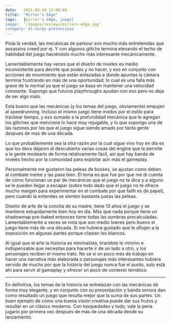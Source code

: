 ```yaml
---
date:   2021-08-18 12:00:00
title:  "Mirror's Edge"
tags:   [mirror's-edge, juego]
image:  '/images/reviews/mirrors-edge.jpg'
category: el-corgi-pretencioso
---
```

Piola la verdad, las mecánicas de parkour son mucho más entretenidas que assassins creed por ej. Y con algunos glitchs termina elevando el techo de habilidad del juego haciéndolo mucho más interesante mecánicamente.
 
Lamentablemente hay veces que el diseño de niveles es medio inconsistente para decirte que podes y no hacer, y eso en conjunto con acciones de movimiento que están enlazadas a donde apuntas la cámara termina frustrando en más de una oportunidad, lo cual es una falla más grave de lo normal ya que el juego se basa en mantener una velocidad constante. Supongo que futuros playthroughs ayudan con eso pero no deja de ser algo malo.
 
Está bueno que las mecánicas (y los temas del juego, obviamente) empujen al speedrunning. Incluso el mismo juego tiene modos por el estilo para trackear tiempo, y eso sumado a la profundidad mecánica que le agregan los glitches que mencione lo hace muy rejugable, y lo que supongo una de las razones por las que el juego sigue siendo amado por tanta gente despues de mas de una década.
 
Lo que probablemente sea la otra razón por la cual sigue vivo hoy en día es que los devs dejaron al descubierto varias cosas del engine que le permite a la gente modearlo de forma relativamente fácil, así que hay banda de niveles hecho por la comunidad para explotar aún más el gameplay.
 
Personalmente me gustaron las peleas de bosses, se ajustan como deben al combate melee y las pase bien. El tema es que fue por que me di cuenta de cómo funcionan un par de mecánicas que el juego no te dice y a alguno se le pueden llegar a escapar (sobre todo dado que el juego no te ofrece mucho margen para experimentar en el combate por que faith es de papel), pero cuando la entendes se sienten bastante justas las peleas.
 
Diseño de arte de la concha de su madre, tiene 13 años el juego y se mantiene estupidamente bien hoy en día. Más que nada porque tiene un shadowmap pre-baked entonces tiene todas las sombras precalculadas. Lamentablemente a veces se nota que son medio lowres pero bueno el juego tiene más de una década. Si me hubiera gustado que le aflojen a la exposición en algunas partes porque clipean los blancos.
 
Al igual que el arte la historia es minimalista, tirandote lo mínimo e indispensable que necesitas para hacerte ir de un lado a otro, y los personajes reciben el mismo trato. No se si un poco más de trabajo en hacer una narrativa más elaborada o personajes más interesantes hubiera servido de mucho por que la historia del juego nunca fue el punto, solo está ahí para servir al gameplay y ofrecer un poco de contexto temático.
 
<hr>
 
En definitiva, los temas de la historia se entrelazan con las mecánicas de forma muy elegante, y en conjunto con su presentación y banda sonora dan como resultado un juego que resulta mejor que la suma de sus partes. Un buen ejemplo de cómo una buena visión creativa puede dar sus frutos y resultar en un clásico moderno. Con tosquedades y todo, vale la pena jugarlo por primera vez después de más de una década desde su lanzamiento.
